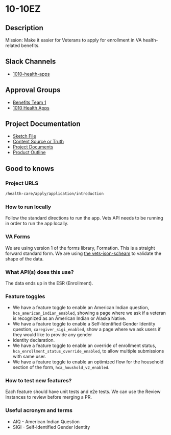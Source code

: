 # 10-10EZ

## Description

Mission: Make it easier for Veterans to apply for enrollment in VA health-related benefits.

## Slack Channels

- [1010-health-apps](https://slack.com/app_redirect?channel=CMJ2V70UV)

## Approval Groups

- [Benefits Team 1](https://github.com/orgs/department-of-veterans-affairs/teams/benefits-team-1-frontend)
- [1010 Health Apps](https://github.com/orgs/department-of-veterans-affairs/teams/1010-health-apps-frontend)

## Project Documentation

- [Sketch File](https://www.sketch.com/s/da85cf44-4503-4e98-834e-ff068b242ef6)
- [Content Source or Truth](https://github.com/department-of-veterans-affairs/va.gov-team/blob/master/products/caregivers/10-10EZ/10-10EZ-application-copy.md)
- [Project Documents](https://github.com/department-of-veterans-affairs/va.gov-team/tree/master/products/health-care/application/va-application)
- [Product Outline](https://github.com/department-of-veterans-affairs/va.gov-team/blob/master/teams/vsa/teams/health-benefits/healthcare-application/product-outline.md)

## Good to knows

### Project URLS

``` markdown
/health-care/apply/application/introduction
```

### How to run locally

Follow the standard directions to run the app. Vets API needs to be running in order to run the app locally.

### VA Forms

We are using version 1 of the forms library, Formation. This is a straight forward standard form. We are using [the vets-json-scheam](https://github.com/department-of-veterans-affairs/vets-json-schema) to validate the shape of the data.  

### What API(s) does this use?

The data ends up in the ESR (Enrollment).

### Feature toggles

* We have a feature toggle to enable an American Indian question, `hca_american_indian_enabled`, showing a page where we ask if a veteran is recognized as an American Indian or Alaska Native.
* We have a feature toggle to enable a Self-Identified Gender Identity question, `caregiver_sigi_enabled`, show a page where we ask users if they would like to provide any gender
* identity declaration.
* We have a feature toggle to enable an override of enrollment status, `hca_enrollment_status_override_enabled`, to allow multiple submissions with same user.
* We have a feature toggle to enable an optimized flow for the household section of the form, `hca_houshold_v2_enabled`.

### How to test new features?

Each feature should have unit tests and e2e tests. We can use the Review Instances to review before merging a PR.

### Useful acronym and terms

- AIQ - American Indian Question
- SIGI - Self-Identified Gender Identity
